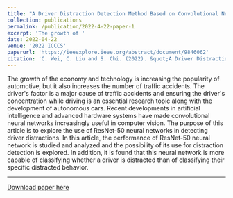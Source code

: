 ```yaml
---
title: "A Driver Distraction Detection Method Based on Convolutional Neural Network"
collection: publications
permalink: /publication/2022-4-22-paper-1
excerpt: 'The growth of '
date: 2022-04-22
venue: '2022 ICCCS'
paperurl: 'https://ieeexplore.ieee.org/abstract/document/9846062'
citation: 'C. Wei, C. Liu and S. Chi. (2022). &quot;A Driver Distraction Detection Method Based on Convolutional Neural Network.&quot; <i>2022 2th International Conference on Computer and Communication Systems (ICCCS), Wuhan, China</i>. pp. 272-277.'
---
```

The growth of the economy and technology is increasing the popularity of automotive, but it also increases the number of traffic accidents. The driver's factor is a major cause of traffic accidents and ensuring the driver's concentration while driving is an essential research topic along with the development of autonomous cars. Recent developments in artificial intelligence and advanced hardware systems have made convolutional neural networks increasingly useful in computer vision. The purpose of this article is to explore the use of ResNet-50 neural networks in detecting driver distractions. In this article, the performance of ResNet-50 neural network is studied and analyzed and the possibility of its use for distraction detection is explored. In addition, it is found that this neural network is more capable of classifying whether a driver is distracted than of classifying their specific distracted behavior.

---
[Download paper here](http://ChuhengWei.github.io/files/paper1.pdf)

